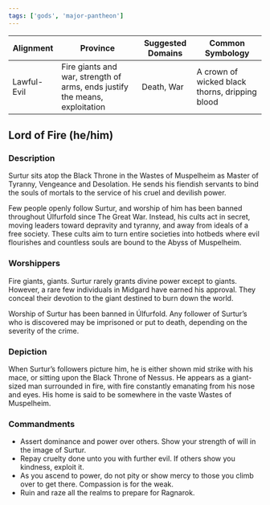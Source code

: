 ```yaml
---
tags: ['gods', 'major-pantheon']
---
```


| Alignment | Province |  Suggested Domains | Common Symbology |
| ----------| ---------| -------------------| -----------------|
| Lawful-Evil | Fire giants and war, strength of arms, ends justify the means, exploitation | Death, War | A crown of wicked black thorns, dripping blood |

## Lord of Fire (he/him)

### Description

Surtur sits atop the Black Throne in the Wastes of Muspelheim as Master of Tyranny, Vengeance and Desolation. He sends his fiendish servants to bind the souls of mortals to the service of his cruel and devilish power.

Few people openly follow Surtur, and worship of him has been banned throughout Úlfurfold since The Great War. Instead, his cults act in secret, moving leaders toward depravity and tyranny, and away from ideals of a free society. These cults aim to turn entire societies into hotbeds where evil flourishes and countless souls are bound to the Abyss of Muspelheim.

### Worshippers

Fire giants, giants. Surtur rarely grants divine power except to giants. However, a rare few individuals in Midgard have earned his approval. They conceal their devotion to the giant destined to burn down the world.

Worship of Surtur has been banned in Úlfurfold. Any follower of Surtur’s who is discovered may be imprisoned or put to death, depending on the severity of the crime.

### Depiction

When Surtur’s followers picture him, he is either shown mid strike with his mace, or sitting upon the Black Throne of Nessus. He appears as a giant-sized man surrounded in fire, with fire constantly emanating from his nose and eyes. His home is said to be somewhere in the vaste Wastes of Muspelheim.

### Commandments

-  Assert dominance and power over others. Show your strength of will in the image of Surtur.
-  Repay cruelty done unto you with further evil. If others show you kindness, exploit it.
-  As you ascend to power, do not pity or show mercy to those you climb over to get there. Compassion is for the weak.
- Ruin and raze all the realms to prepare for Ragnarok.